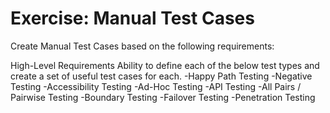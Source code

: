 # Exercise: Manual Test Cases

Create Manual Test Cases based on the following requirements:


High-Level Requirements
Ability to define each of the below test types and create a set of useful test cases for each.
-Happy Path Testing
-Negative Testing
-Accessibility Testing
-Ad-Hoc Testing
-API Testing
-All Pairs / Pairwise Testing
-Boundary Testing
-Failover Testing
-Penetration Testing
